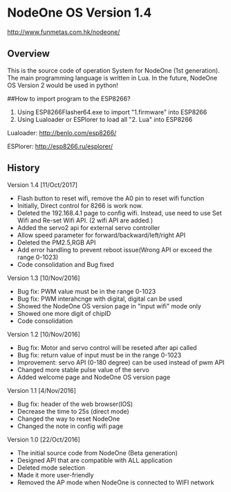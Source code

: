 # NodeOne OS Version 1.4

http://www.funmetas.com.hk/nodeone/

## Overview
This is the source code of operation System for NodeOne (1st generation). The main programming language is written in Lua. In the future, NodeOne OS Version 2 would be used in python!

##How to import program to the ESP8266?

1. Using ESP8266Flasher64.exe to import "1.firmware" into ESP8266
2. Using Lualoader or ESPlorer to load all "2. Lua" into ESP8266

Lualoader: http://benlo.com/esp8266/

ESPlorer: http://esp8266.ru/esplorer/

## History

Version 1.4 [11/Oct/2017]
* Flash button to reset wifi, remove the A0 pin to reset wifi function
* Initially, Direct control for 8266 is work now.
* Deleted the 192.168.4.1 page to config wifi. Instead, use need to use Set Wifi and Re-set Wifi API. (2 wifi API are added.)
* Added the servo2 api for external servo controller
* Allow speed parameter for forward/backward/left/right API
* Deleted the PM2.5,RGB API
* Add error handling to prevent reboot issue(Wrong API or exceed the range 0-1023)
* Code consolidation and Bug fixed

Version 1.3 [10/Nov/2016]
* Bug fix: PWM value must be in the range 0-1023
* Bug fix: PWM interahcnge with digital, digital can be used
* Showed the NodeOne OS version page in "input wifi" mode only
* Showed one more digit of chipID
* Code consolidation

Version 1.2 [10/Nov/2016]
* Bug fix: Motor and servo control will be reseted after api called
* Bug fix: return value of input must be in the range 0-1023
* Improvement: servo API (0-180 degree) can be used instead of pwm API
* Changed more stable pulse value of the servo
* Added welcome page and NodeOne OS version page

Version 1.1 [4/Nov/2016]
* Bug fix: header of the web browser(IOS)
* Decrease the time to 25s (direct mode)
* Changed the way to reset NodeOne
* Changed the note in config wifi page


Version 1.0 [22/Oct/2016]
* The initial source code from NodeOne (Beta generation)
* Designed API that are compatible with ALL application
* Deleted mode selection
* Made it more user-friendly
* Removed the AP mode when NodeOne is connected to WIFI network

